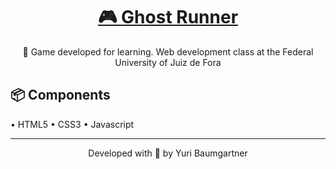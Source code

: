 <h1 align="center">
    <a href="https://pt-br.reactjs.org/">🎮 Ghost Runner </a>
</h1>
<p align="center">📌 Game developed for learning. Web development class at the Federal University of Juiz de Fora</p>

## 📦 Components

• HTML5
• CSS3
• Javascript

---
<p align="center">Developed with 💜 by Yuri Baumgartner</p>
